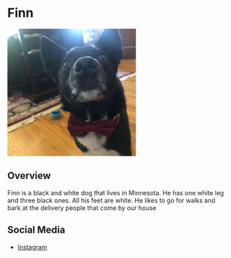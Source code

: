 # Finn
![image](img/finn.PNG)

## Overview
Finn is a black and white dog that lives in Minnesota. He has one white leg and three black ones. All his feet are white. He likes to go for walks and bark at the delivery people that come by our house

## Social Media
- [Instagram](https://www.instagram.com/thedognamedfinn)
